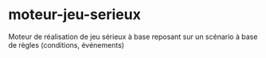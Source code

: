 moteur-jeu-serieux
==================

Moteur de réalisation de jeu sérieux à base reposant sur un scénario à base de règles (conditions, événements)